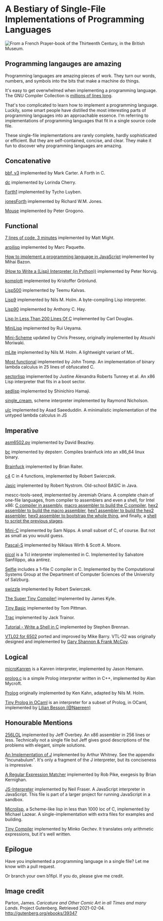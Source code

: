 # A Bestiary of Single-File Implementations of Programming Languages

![From a French Prayer-book of the Thirteenth Century, in the British Museum.](https://raw.githubusercontent.com/marcpaq/b1fipl/master/FunnyAnimals.jpg)


## Programming langauges are amazing

Programming languages are amazing pieces of work. They turn our words, numbers, and symbols into the bits that make a machine do things.

It's easy to get overwhelmed when implementing a programming language. The GNU Compiler Collection is [millions of lines long](https://www.phoronix.com/scan.php?page=news_item&px=MTE1OTg).

That's too complicated to learn how to implement a programming language. Luckily, some smart people have distilled the most interesting parts of programming languages into an approachable essence. I'm referring to implementations of programming languages that fit in a single source code file.

These single-file implementations are rarely complete, hardly sophisticated or efficient. But they are self-contained, concise, and clear. They make it fun to discover why programming languages are amazing.

## Concatenative

[bbf, v3](https://github.com/blippy/cerbo/blob/master/forth/v3/forth.c) implemented by Mark Carter. A Forth in C.

[dc](https://github.com/dspinellis/unix-history-repo/blob/Research-V7-Snapshot-Development/usr/src/cmd/dc/dc.c) implemented by Lorinda Cherry.

[Forth1](https://gist.github.com/tluyben/16ee2645c4c8aed813005d51488d5c6a) implemented by Tycho Luyben.

[jonesForth](https://github.com/nornagon/jonesforth/blob/master/jonesforth.S) implemented by Richard W.M. Jones.

[Mouse](http://users.encs.concordia.ca/~grogono/Mouse/mouse.html) implemented by Peter Grogono.

## Functional

[7 lines of code, 3 minutes](http://matt.might.net/articles/implementing-a-programming-language/) implemented by Matt Might.

[arpilisp](https://github.com/marcpaq/arpilisp) implemented by Marc Paquette.

[How to implement a programming language in JavaScript](http://lisperator.net/pltut/) implemented by Mihai Bazon.

[(How to Write a (Lisp) Interpreter (in Python))](http://www.norvig.com/lispy.html) implemented by Peter Norvig.

[komplott](https://github.com/krig/LISP) implemented by Kristoffer Grönlund.

[Lisp500](https://web.archive.org/web/20040305005602/http://modeemi.cs.tut.fi/~chery/lisp500/) implemented by Teemu Kalvas. 

[Lisp9](https://www.t3x.org/lisp9/index.html) implemented by Nils M. Holm. A byte-compiling Lisp interpreter.

[Lisp90](http://howtowriteaprogram.blogspot.com/2010/11/lisp-interpreter-in-90-lines-of-c.html) implemented by Anthony C. Hay.

[Lisp In Less Than 200 Lines Of C](https://carld.github.io/2017/06/20/lisp-in-less-than-200-lines-of-c.html) implemented by Carl Douglas.

[MiniLisp](https://github.com/rui314/minilisp) implemented by Rui Ueyama.

[Mini-Scheme](https://github.com/catseye/minischeme) updated by Chris Pressey, originally implemented by Atsushi Moriwaki.

[mLite](https://www.t3x.org/mlite/index.html) implemented by Nils M. Holm. A lightweight variant of ML.

[Most functional](http://www.ioccc.org/2012/tromp/hint.html) implemented by John Tromp. An implementation of binary lambda calculus in 25 lines of obfuscated C.

[sectorlisp](https://github.com/jart/sectorlisp/blob/main/sectorlisp.S) implemented by Justine Alexandra Roberts Tunney et al. An x86 Lisp interpreter that fits in a boot sector.

[sedlisp](https://github.com/shinh/sedlisp) implemented by Shinichiro Hamaji.

[single_cream](https://github.com/rain-1/single_cream), scheme interpreter implemented by Raymond Nicholson.

[ulc](https://github.com/masaeedu/ulc) implemented by Asad Saeeduddin. A minimalistic implementation of the untyped lambda calculus in JS

## Imperative

[asm6502.py](http://www.dabeaz.com/superboard/asm6502.py) implemented by David Beazley.

[bc](https://github.com/depsterr/bc) implemented by depsterr. Compiles brainfuck into an x86_64 linux binary.

[Brainfuck](http://www.muppetlabs.com/~breadbox/software/tiny/bf.asm.txt) implemented by Brian Raiter.

[c4](https://github.com/rswier/c4) C in 4 functions, implemented by Robert Swierczek.

[Jasic](https://github.com/munificent/jasic) implemented by Robert Nystrom. Old-school BASIC in Java.

mescc-tools-seed, implemented by Jeremiah Orians. A complete chain of
one-file languages, from compiler to assemblers and even a shell, for Intel x86: 
[C compiler in assembly](https://github.com/oriansj/mescc-tools-seed/blob/master/x86/cc_x86.M1),
[macro assembler to build the C compiler](https://github.com/oriansj/mescc-tools-seed/blob/master/x86/M0_x86.hex2),
[hex2 assembler to build the macro assembler](https://github.com/oriansj/mescc-tools-seed/blob/master/x86/hex2_x86.hex1),
[hex1 assembler to build the hex2 assembler](https://github.com/oriansj/mescc-tools-seed/blob/master/x86/hex1_x86.hex0),
[hex0 assembler to bootstrap the whole thing](https://github.com/oriansj/mescc-tools-seed/blob/master/x86/hex0_x86.hex0), and finally, a
[shell to script the previous stages](https://github.com/oriansj/bootstrap-seeds/blob/master/kaem-optional-seed.hex0).

[Mini-C](https://github.com/Fedjmike/mini-c) implemented by Sam Nipps. A small subset of C, of course. But not as small as you would guess.

[Pascal-S](http://standardpascal.org/pascals.html) implemented by Niklaus Wirth & Scott A. Moore.

[picol](http://oldblog.antirez.com/page/picol.html) is a Tcl interpreter implemented in C. Implemented by Salvatore Sanfilippo, aka antirez.

[Selfie](https://github.com/cksystemsteaching/selfie) includes a 1-file C compiler in C. Implemented by the Computational Systems Group at the Department of Computer Sciences of the University of Salzburg.

[swizzle](https://github.com/rswier/swizzle) implemented by Robert Swierczek.

[The Super Tiny Compiler!](https://github.com/thejameskyle/the-super-tiny-compiler) implemented by James Kyle.

[Tiny Basic](http://ittybittycomputers.com/IttyBitty/TinyBasic/index.htm) implemented by Tom Pittman.

[Trac](http://code.activestate.com/recipes/577366-trac-interpreter-sixties-programming-language/) implemented by Jack Trainor.

[Tutorial - Write a Shell in C](https://brennan.io/2015/01/16/write-a-shell-in-c/) implemented by Stephen Brennan.

[VTL02 for 6502](https://github.com/Klaus2m5/VTL02) ported and improved by Mike Barry. VTL-02 was originally designed and implemented by [Gary Shannon & Frank McCoy](http://www.altair680kit.com/manuals/Altair_680-VTL-2%20Manual-05-Beta_1-Searchable.pdf).

## Logical

[microKanren](https://github.com/jasonhemann/microKanren-DLS-16/blob/master/mk.rkt) is a Kanren interpreter, implemented by Jason Hemann.

[prolog.c](http://www.cl.cam.ac.uk/~am21/research/funnel/prolog.c) is a simple Prolog interpreter written in C++, implemented by Alan Mycroft.

[Prolog](http://t3x.org/lisp64k/prolog.html) originally implemented by Ken Kahn, adapted by Nils M. Holm.

[Tiny Prolog in OCaml](https://github.com/Naereen/Tiny-Prolog-in-OCaml-OneFile) is an interpreter for a subset of Prolog, in OCaml, implemented by [Lilian Besson (@Naereen)](https://github.com/Naereen/)

## Honourable Mentions

[256LOL](http://blog.jeff.over.bz/assembly/compilers/jit/2017/01/15/x86-assembler.html) implemented by Jeff Overbey. An x86 assembler in 256 lines or less. Technically not a single file but Jeff gives good descriptions of the problems with elegant, simple solutions.

[An Implementation of J](http://www.jsoftware.com/books/pdf/aioj.pdf) implemented by Arthur Whitney. See the appendix "Incunabulum". It's only a fragment of the J interpreter, but its conciseness is impressive.

[A Regular Expression Matcher](http://www.cs.princeton.edu/courses/archive/spr09/cos333/beautiful.html) implemented by Rob Pike, exegesis by Brian Kernighan.

[JS-Interpreter](https://github.com/NeilFraser/JS-Interpreter/blob/master/interpreter.js) implemented by Neil Fraser. A JavaScript interpreter in JavaScript. This file is part of a larger project for running JavaScript in a sandbox. 

[Microlisp](https://github.com/lazear/microlisp), a Scheme-like lisp in less than 1000 loc of C, implemented by Michael Lazear. A single-implementation with extra files for examples and building.

[Tiny Compiler](http://blog.mgechev.com/2017/09/16/developing-simple-interpreter-transpiler-compiler-tutorial/) implemented by Minko Gechev. It translates only arithmetic expressions, but it's well written.

## Epilogue

Have you implemented a programming language in a single file? Let me know with a pull request.

Or branch your own b1fipl. If you do, please give me credit.

## Image credit

Parton, James. _Caricature and Other Comic Art in all Times and many Lands_. Project Gutenberg. Retrieved 2021-02-04. http://gutenberg.org/ebooks/39347
